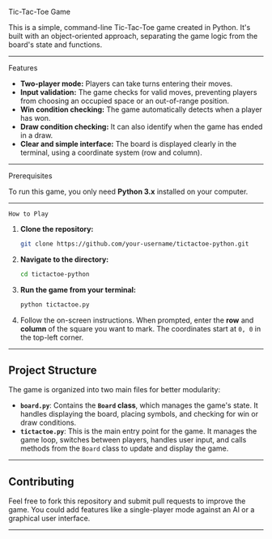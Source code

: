 Tic-Tac-Toe Game 

This is a simple, command-line Tic-Tac-Toe game created in Python. It's built with an object-oriented approach, separating the game logic from the board's state and functions.

-----

  Features 

  * **Two-player mode:** Players can take turns entering their moves.
  * **Input validation:** The game checks for valid moves, preventing players from choosing an occupied space or an out-of-range position.
  * **Win condition checking:** The game automatically detects when a player has won.
  * **Draw condition checking:** It can also identify when the game has ended in a draw.
  * **Clear and simple interface:** The board is displayed clearly in the terminal, using a coordinate system (row and column).

-----

   Prerequisites 

To run this game, you only need **Python 3.x** installed on your computer.

-----
   
    How to Play 

1.  **Clone the repository:**
    ```bash
    git clone https://github.com/your-username/tictactoe-python.git
    ```
2.  **Navigate to the directory:**
    ```bash
    cd tictactoe-python
    ```
3.  **Run the game from your terminal:**
    ```bash
    python tictactoe.py
    ```
4.  Follow the on-screen instructions. When prompted, enter the **row** and **column** of the square you want to mark. The coordinates start at `0, 0` in the top-left corner.

-----

## Project Structure 

The game is organized into two main files for better modularity:

  * **`board.py`**: Contains the **`Board` class**, which manages the game's state. It handles displaying the board, placing symbols, and checking for win or draw conditions.
  * **`tictactoe.py`**: This is the main entry point for the game. It manages the game loop, switches between players, handles user input, and calls methods from the `Board` class to update and display the game.

-----

## Contributing 

Feel free to fork this repository and submit pull requests to improve the game. You could add features like a single-player mode against an AI or a graphical user interface.

-----


